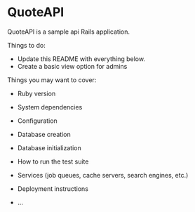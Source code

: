 # QuoteAPI

QuoteAPI is a sample api Rails application.

Things to do:

* Update this README with everything below.
* Create a basic view option for admins



Things you may want to cover:

* Ruby version

* System dependencies

* Configuration

* Database creation

* Database initialization

* How to run the test suite

* Services (job queues, cache servers, search engines, etc.)

* Deployment instructions

* ...
